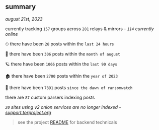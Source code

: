 
## summary
_august 21st, 2023_

currently tracking `157` groups across `281` relays & mirrors - _`114` currently online_

⏲ there have been `28` posts within the `last 24 hours`

🦈 there have been `306` posts within the `month of august`

🪐 there have been `1066` posts within the `last 90 days`

🏚 there have been `2700` posts within the `year of 2023`

🦕 there have been `7391` posts `since the dawn of ransomwatch`

there are `87` custom parsers indexing posts

_`20` sites using v2 onion services are no longer indexed - [support.torproject.org](https://support.torproject.org/onionservices/v2-deprecation/)_

> see the project [README](https://github.com/joshhighet/ransomwatch#ransomwatch--) for backend technicals
